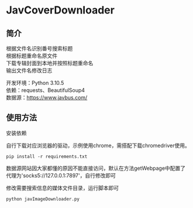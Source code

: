 # JavCoverDownloader

## 简介

根据文件名识别番号搜索标题 <br>
根据标题重命名原文件 <br>
下载专辑封面到本地并按照标题重命名 <br>
输出文件名修改日志 <br>

开发环境：Python 3.10.5 <br>
依赖：requests、BeautifulSoup4 <br>
数据源：https://www.javbus.com/ <br>

## 使用方法
安装依赖

自行下载对应浏览器的驱动，示例使用chrome，需搭配下载chromedriver使用。

`pip install -r requirements.txt`

数据源网站因大家都懂的原因不能直接访问，默认在方法getWebpage中配置了代理为'socks5://127.0.0.1:7897'，自行修改即可 <br>


修改需要搜索信息的媒体文件目录，运行脚本即可

`python javImageDownloader.py`